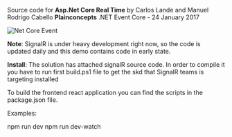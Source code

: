Source code for **Asp.Net Core Real Time** by Carlos Lande and Manuel Rodrigo Cabello 
**Plainconcepts** .NET Event Core - 24 January 2017


![Net Core Event](https://s28.postimg.org/lt67mo4x9/C27_0d_KXUAEw1_Xm_1_jpg_large.jpg "Net Core Event")

**Note**: SignalR is under heavy development right now, so the code is updated daily and this demo
contains code in early state.

**Install**: The solution has attached signalR source code. In order to compile it you 
have to run first build.ps1 file to get the skd that SignalR teams is targeting installed

To build the frontend react application you can find the scripts in the package.json file.

Examples:

npm run dev
npm run dev-watch



